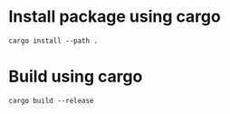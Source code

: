 # Install package using cargo
```
cargo install --path .
```

# Build using cargo
```
cargo build --release
```